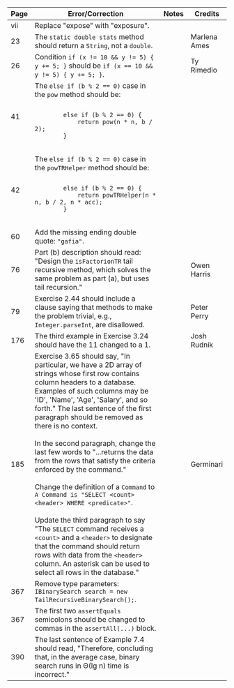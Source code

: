 <table>
  <thead>
    <tr>
      <th>Page</th>
      <th>Error/Correction</th>
      <th>Notes</th>
      <th>Credits</th>
    </tr>
  </thead>
  <tbody>
    <tr>
      <td>vii</td>
      <td>Replace "expose" with "exposure".</td>
      <td></td>
      <td></td>
    </tr>
    <tr>
      <td>23</td>
      <td>The <code>static double stats</code> method should return a <code>String</code>, not a <code>double</code>.</td>
      <td></td>
      <td>Marlena Ames</td>
    </tr>
    <tr>
      <td>26</td>
      <td>Condition <code>if (x != 10 && y != 5) { y += 5; }</code> should be <code>if (x == 10 && y != 5) { y += 5; }</code>.</td>
      <td></td>
      <td>Ty Rimedio</td>
    </tr>
    <tr>
      <td>41</td>
      <td>The <code>else if (b % 2 == 0)</code> case in the <code>pow</code> method should be:
        <pre><code>
        else if (b % 2 == 0) {
            return pow(n * n, b / 2);
        }
        </code></pre>
      </td>
      <td></td>
      <td></td>
    </tr>
    <tr>
      <td>42</td>
      <td>The <code>else if (b % 2 == 0)</code> case in the <code>powTRHelper</code> method should be:
        <pre><code>
        else if (b % 2 == 0) {
            return powTRHelper(n * n, b / 2, n * acc);
        }
        </code></pre>
      </td>
      <td></td>
      <td></td>
    </tr>
    <tr>
      <td>60</td>
      <td>Add the missing ending double quote: <code>"gafia"</code>.</td>
      <td></td>
      <td></td>
    </tr>
    <tr>
      <td>76</td>
      <td>Part (b) description should read: "Design the <code>isFactorionTR</code> tail recursive method, which solves the same problem as part (a), but uses tail recursion."</td>
      <td></td>
      <td>Owen Harris</td>
    </tr>
    <tr>
      <td>79</td>
      <td>Exercise 2.44 should include a clause saying that methods to make the problem trivial, e.g., <code>Integer.parseInt</code>, are disallowed.</td>
      <td></td>
      <td>Peter Perry</td>
    </tr>
    <tr>
    <tr>
      <td>176</td>
      <td>The third example in Exercise 3.24 should have the 11 changed to a 1.</td>
      <td></td>
      <td>Josh Rudnik</td>
    </tr>
    <tr>
      <td>185</td>
      <td>Exercise 3.65 should say, "In particular, we have a 2D array of strings whose first row contains column headers to a database. Examples of such columns may be 'ID', 'Name', 'Age', 'Salary', and so forth." The last sentence of the first paragraph should be removed as there is no context. <br /> <br />In the second paragraph, change the last few words to "...returns the data from the rows that satisfy the criteria enforced by the command." <br /> <br />Change the definition of a <code>Command</code> to <code>A Command is "SELECT &lt;count&gt; &lt;header&gt; WHERE &lt;predicate&gt;"</code>.<br /> <br />Update the third paragraph to say "The <code>SELECT</code> command receives a <code>&lt;count&gt;</code> and a <code>&lt;header&gt;</code> to designate that the command should return <math>n</math> rows with data from the <code>&lt;header&gt;</code> column. An asterisk can be used to select all rows in the database."</td>
      <td></td>
      <td>Germinari</td>
    </tr>
    <tr>
      <td>367</td>
      <td>Remove type parameters: <code>IBinarySearch search = new TailRecursiveBinarySearch();</code>.</td>
      <td></td>
      <td></td>
    </tr>
    <tr>
      <td>367</td>
      <td>The first two <code>assertEquals</code> semicolons should be changed to commas in the <code>assertAll(...)</code> block.</td>
      <td></td>
      <td></td>
    </tr>
    <tr>
      <td>390</td>
      <td>The last sentence of Example 7.4 should read, "Therefore, concluding that, in the average case, binary search runs in &Theta;(lg n) time is incorrect."</td>
      <td></td>
      <td></td>
    </tr>
  </tbody>
</table>
